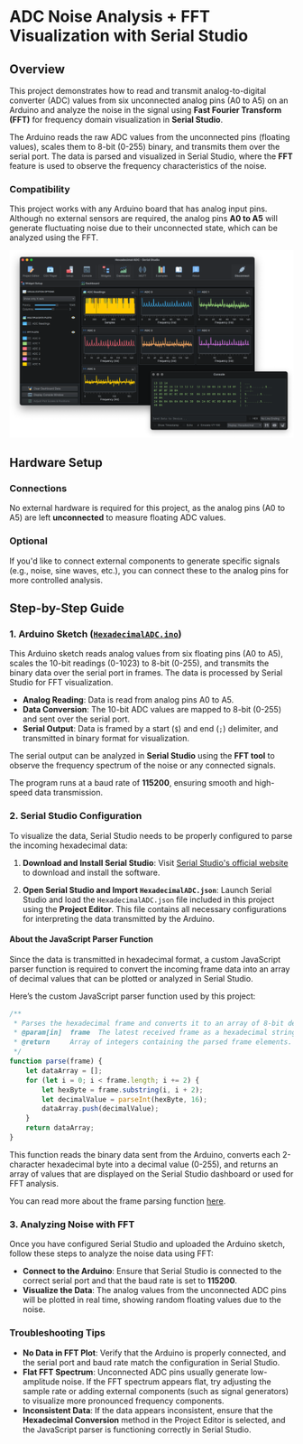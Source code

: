 # ADC Noise Analysis + FFT Visualization with Serial Studio

## Overview

This project demonstrates how to read and transmit analog-to-digital converter (ADC) values from six unconnected analog pins (A0 to A5) on an Arduino and analyze the noise in the signal using **Fast Fourier Transform (FFT)** for frequency domain visualization in **Serial Studio**.

The Arduino reads the raw ADC values from the unconnected pins (floating values), scales them to 8-bit (0-255) binary, and transmits them over the serial port. The data is parsed and visualized in Serial Studio, where the **FFT** feature is used to observe the frequency characteristics of the noise.

### Compatibility
This project works with any Arduino board that has analog input pins. Although no external sensors are required, the analog pins **A0 to A5** will generate fluctuating noise due to their unconnected state, which can be analyzed using the FFT.

![Serial Studio FFT](doc/screenshot.png)

## Hardware Setup

### Connections

No external hardware is required for this project, as the analog pins (A0 to A5) are left **unconnected** to measure floating ADC values.

### Optional
If you'd like to connect external components to generate specific signals (e.g., noise, sine waves, etc.), you can connect these to the analog pins for more controlled analysis.

## Step-by-Step Guide

### 1. Arduino Sketch ([`HexadecimalADC.ino`](HexadecimalADC.ino))

This Arduino sketch reads analog values from six floating pins (A0 to A5), scales the 10-bit readings (0-1023) to 8-bit (0-255), and transmits the binary data over the serial port in frames. The data is processed by Serial Studio for FFT visualization.

- **Analog Reading**: Data is read from analog pins A0 to A5.
- **Data Conversion**: The 10-bit ADC values are mapped to 8-bit (0-255) and sent over the serial port.
- **Serial Output**: Data is framed by a start (`$`) and end (`;`) delimiter, and transmitted in binary format for visualization.

The serial output can be analyzed in **Serial Studio** using the **FFT tool** to observe the frequency spectrum of the noise or any connected signals.

The program runs at a baud rate of **115200**, ensuring smooth and high-speed data transmission.

### 2. Serial Studio Configuration

To visualize the data, Serial Studio needs to be properly configured to parse the incoming hexadecimal data:

1. **Download and Install Serial Studio**:
Visit [Serial Studio's official website](https://serial-studio.github.io/) to download and install the software.

2. **Open Serial Studio and Import `HexadecimalADC.json`**:
Launch Serial Studio and load the `HexadecimalADC.json` file included in this project using the **Project Editor**. This file contains all necessary configurations for interpreting the data transmitted by the Arduino.

#### About the JavaScript Parser Function

Since the data is transmitted in hexadecimal format, a custom JavaScript parser function is required to convert the incoming frame data into an array of decimal values that can be plotted or analyzed in Serial Studio.

Here’s the custom JavaScript parser function used by this project:

```javascript
/**
 * Parses the hexadecimal frame and converts it to an array of 8-bit decimal values (0-255).
 * @param[in]  frame  The latest received frame as a hexadecimal string.
 * @return     Array of integers containing the parsed frame elements.
 */
function parse(frame) {
    let dataArray = [];
    for (let i = 0; i < frame.length; i += 2) {
        let hexByte = frame.substring(i, i + 2);
        let decimalValue = parseInt(hexByte, 16);
        dataArray.push(decimalValue);
    }
    return dataArray;
}
```

This function reads the binary data sent from the Arduino, converts each 2-character hexadecimal byte into a decimal value (0-255), and returns an array of values that are displayed on the Serial Studio dashboard or used for FFT analysis.

You can read more about the frame parsing function [here](https://github.com/Serial-Studio/Serial-Studio/wiki/Project-Editor#frame-parser-function-view).

### 3. Analyzing Noise with FFT

Once you have configured Serial Studio and uploaded the Arduino sketch, follow these steps to analyze the noise data using FFT:

- **Connect to the Arduino**: Ensure that Serial Studio is connected to the correct serial port and that the baud rate is set to **115200**.
- **Visualize the Data**: The analog values from the unconnected ADC pins will be plotted in real time, showing random floating values due to the noise.

### Troubleshooting Tips

- **No Data in FFT Plot**: Verify that the Arduino is properly connected, and the serial port and baud rate match the configuration in Serial Studio.
- **Flat FFT Spectrum**: Unconnected ADC pins usually generate low-amplitude noise. If the FFT spectrum appears flat, try adjusting the sample rate or adding external components (such as signal generators) to visualize more pronounced frequency components.
- **Inconsistent Data**: If the data appears inconsistent, ensure that the **Hexadecimal Conversion** method in the Project Editor is selected, and the JavaScript parser is functioning correctly in Serial Studio.
